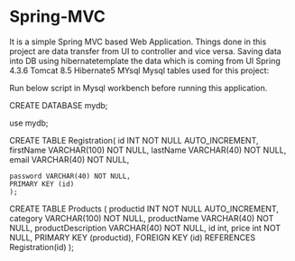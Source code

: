 # Spring-MVC
It is a simple Spring MVC based Web Application.
Things done in this project are data transfer from UI to controller and vice versa.
Saving data into DB using hibernatetemplate the data which is coming from UI
Spring 4.3.6
Tomcat 8.5
Hibernate5
MYsql
Mysql tables used for this project:


Run below script in Mysql workbench before running this application.


CREATE DATABASE mydb;


use mydb;


CREATE TABLE Registration(
    id INT NOT NULL AUTO_INCREMENT,
   firstName VARCHAR(100) NOT NULL,
   lastName VARCHAR(40) NOT NULL,
    email VARCHAR(40) NOT NULL,
    
    password VARCHAR(40) NOT NULL,
    PRIMARY KEY (id)
    );

CREATE TABLE Products (
    productid INT NOT NULL AUTO_INCREMENT,
    category VARCHAR(100) NOT NULL,
    productName VARCHAR(40) NOT NULL,
    productDescription VARCHAR(40) NOT NULL,
    id int,
    price int NOT NULL,
    PRIMARY KEY (productid),
    FOREIGN KEY (id) REFERENCES Registration(id)
);

